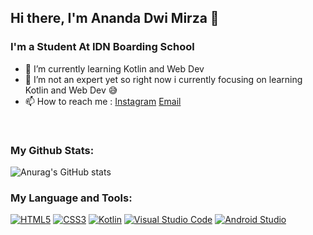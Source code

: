 ## Hi there, I'm Ananda Dwi Mirza 👋 

### I'm a Student At IDN Boarding School 

- 🌱 I’m currently learning Kotlin and Web Dev
- 🔭 I’m not an expert yet so right now i currently focusing on learning Kotlin and Web Dev 😅
- 📫 How to reach me : [Instagram](https://www.instagram.com/ananda_mrz/) [Email](mailto:ananda120206@gmail.com)

<br>

### My Github Stats:
![Anurag's GitHub stats](https://github-readme-stats.vercel.app/api?username=dwimirza&theme=aura_dark&show_icons=true)


### My Language and Tools:
[![HTML5](https://img.shields.io/badge/html5-%23E34F26.svg?style=for-the-badge&logo=html5&logoColor=white)](https://www.w3schools.com/html/) [![CSS3](https://img.shields.io/badge/css3-%231572B6.svg?style=for-the-badge&logo=css3&logoColor=white)](https://www.w3schools.com/css/) [![Kotlin](https://img.shields.io/badge/kotlin-%230095D5.svg?style=for-the-badge&logo=kotlin&logoColor=white)](https://kotlinlang.org/) [![Visual Studio Code](https://img.shields.io/badge/Visual%20Studio%20Code-0078d7.svg?style=for-the-badge&logo=visual-studio-code&logoColor=white)](https://code.visualstudio.com/) [![Android Studio](https://img.shields.io/badge/Android%20Studio-3DDC84.svg?style=for-the-badge&logo=android-studio&logoColor=white)](https://developer.android.com/studio)


